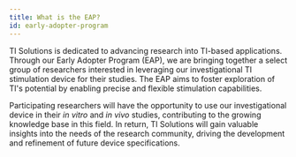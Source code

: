```yaml
---
title: What is the EAP?
id: early-adopter-program
---
```

TI Solutions is dedicated to advancing research into TI-based applications. Through our Early Adopter Program (EAP), we are bringing together a select group of researchers interested in leveraging our investigational TI stimulation device for their studies. The EAP aims to foster exploration of TI's potential by enabling precise and flexible stimulation capabilities.

Participating researchers will have the opportunity to use our investigational device in their *in vitro* and *in vivo* studies, contributing to the growing knowledge base in this field. In return, TI Solutions will gain valuable insights into the needs of the research community, driving the development and refinement of future device specifications.
